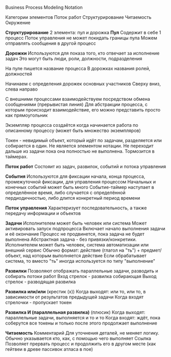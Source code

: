 Business Process Modeling Notation

Категории элементов
	Поток работ
	Структурирование
	Читаемость
	Окружение

**Структурирование**
2 элемента: пул и дорожка
**Пул**
	Содержит в себе 1 процесс
	Поток управления не может покидать границы пула
	Можем отправлять сообщения в другой процесс

**Дорожки**
	Используются для показа того, кто отвечает за исполнение задач
	Это могут быть люди, роли, должности, подразделения

На пуле пишется название процесса
В дорожках названия ролей, должностей

Начинаем с определения дорожек основных участников
Сверху вниз, слева направо

С внешними процессами взаимодействуем посредством обмена сообщениями (прерывистая линия)
Для абстракции процесса, с которым происходит взаимодействие, его можно представить просто как прямоугольник

Экземпляр процесса создаётся когда начинается работа по описанному процессу (может быть множество экземпляров)

Токен - невидимый объект, который идёт по задачам, разделяется или собирается в один. Не является элементом нотации.
Не переходит дальше из задачи пока она полностью не выполнена.
Тормозится в таймерах.

**Поток работ**
Состояит из задач, развилок, событий и потока управления

**События**
Используются для фиксации начала, конца процесса, промежуточной фиксации, для управления процессом
Начальных и конечных событий может быть много
Событие-таймер наступает в определённое время, либо случается с определённой пердиодичностью, либо длится конкретный период времени

**Поток управления**
Характеризует последовательность, а также передачу информации и объектов

**Задачи**
Исполнителем может быть человек или система
Может активировать запуск подпроцесса
Включает начало выполнения задачи и её окончание
Процесс не продвинется, пока задача не будет выполнена
Абстрактная задача - без привязки/конкретики. Исполнителем может быть человек, система автоматизации или внешний сервис
Обычно формат: действие (глагол на "ть") + предмет/объект, над которым выполняется действие
Если обрабатывает система, то вместо "ть" иногда используется по типу "выполнение"

**Развилки**
Позволяют отображать параллельные задачи, разводить и собирать потоки работ
Вход стрелок - развилка собирающая
Выход стрелок - разводящая  развилка

**Развилка или/или**
(крестик (х))
Когда выходят: или то, или то, в зависимости от результатов предыдущей задачи
Когда входят стрелочки - пропускает токен

**Развилка И (параллельная развилка)**
(плюсик)
Когда выходят: параллельные задачи, выполняется и то и то
Когда входят: ждёт, пока соберутся все токены и только после этого продолжает выполнение

**Читаемость**
Комментарий
Для уточнения деталей, не меняет логику. 
Обычно указывается кто, как, с помощью чего выполняет
Ссылка 
Позволяет прервать процесс и продолжить его в другом месте (как гейтвеи в древе пассивок атласа в пое)

